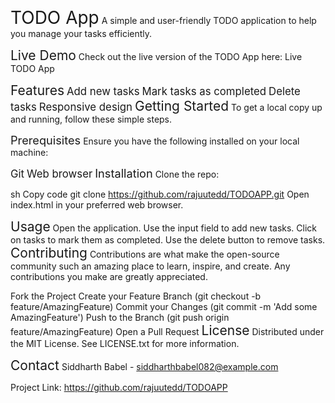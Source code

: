 <span style="font-size: 2em;">TODO App</span>
A simple and user-friendly TODO application to help you manage your tasks efficiently.

<span style="font-size: 1.5em;">Live Demo</span>
Check out the live version of the TODO App here: Live TODO App

<span style="font-size: 1.5em;">Features</span>
<span style="font-size: 1.2em;">Add new tasks</span>
<span style="font-size: 1.2em;">Mark tasks as completed</span>
<span style="font-size: 1.2em;">Delete tasks</span>
<span style="font-size: 1.2em;">Responsive design</span>
<span style="font-size: 1.5em;">Getting Started</span>
To get a local copy up and running, follow these simple steps.

<span style="font-size: 1.3em;">Prerequisites</span>
Ensure you have the following installed on your local machine:

<span style="font-size: 1.2em;">Git</span>
<span style="font-size: 1.2em;">Web browser</span>
<span style="font-size: 1.3em;">Installation</span>
Clone the repo:

sh
Copy code
git clone https://github.com/rajuutedd/TODOAPP.git
Open index.html in your preferred web browser.

<span style="font-size: 1.5em;">Usage</span>
Open the application.
Use the input field to add new tasks.
Click on tasks to mark them as completed.
Use the delete button to remove tasks.
<span style="font-size: 1.5em;">Contributing</span>
Contributions are what make the open-source community such an amazing place to learn, inspire, and create. Any contributions you make are greatly appreciated.

Fork the Project
Create your Feature Branch (git checkout -b feature/AmazingFeature)
Commit your Changes (git commit -m 'Add some AmazingFeature')
Push to the Branch (git push origin feature/AmazingFeature)
Open a Pull Request
<span style="font-size: 1.5em;">License</span>
Distributed under the MIT License. See LICENSE.txt for more information.

<span style="font-size: 1.5em;">Contact</span>
Siddharth Babel - siddharthbabel082@example.com

Project Link: https://github.com/rajuutedd/TODOAPP




